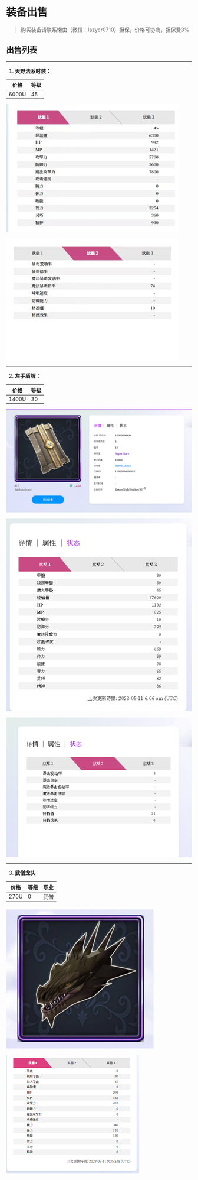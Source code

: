 # 装备出售

> 购买装备请联系懒虫（微信：lazyer0710）担保，价格可协商，担保费3%


## 出售列表

---

1. **天野法系时装：**

| 价格      | 等级 |
| ----------- | ----------- |
| 6000U      |    45   |

![天野](./img/tianye01.jpeg "ty01")

![天野](./img/tianye02.jpeg "ty02")

---

2. **左手盾牌：**

| 价格      | 等级 |
| ----------- | ----------- |
| 1400U      |    30   |


![盾牌](./img/dunpai01.png "dp01")

![盾牌](./img/dunpai02.png "dp02")

![盾牌](./img/dunpai03.png "dp03")

---

3. **武僧龙头**

| 价格      | 等级 | 职业 |
| ----------- | ----------- | ------- |
| 270U      |    0   | 武僧 |

<img src="/zh-cn/img/longtou01.jpeg" alt="武僧龙头" title="武僧龙头" width="400">

![龙头](./img/longtou02.png "lt02")


